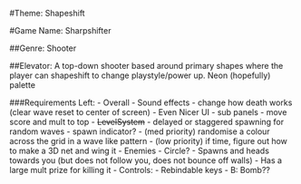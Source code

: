 #Theme: Shapeshift

#Game Name: Sharpshifter

##Genre: Shooter

##Elevator: A top-down shooter based around primary shapes where the player can shapeshift to change playstyle/power up. Neon (hopefully) palette

###Requirements Left:
    - Overall
        - Sound effects
        - change how death works (clear wave reset to center of screen)
        - Even Nicer UI
            - sub panels
            - move score and mult to top
    - ~~LevelSystem~~
        - delayed or staggered spawning for random waves - spawn indicator?
        - (med priority) randomise a colour across the grid in a wave like pattern
        - (low priority) if time, figure out how to make a 3D net and wing it
    - Enemies
        - Circle?
            - Spawns and heads towards you (but does not follow you, does not bounce off walls)
            - Has a large mult prize for killing it
    - Controls:
        - Rebindable keys
        - B: Bomb??